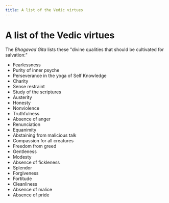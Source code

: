 ```yaml
---
title: A list of the Vedic virtues
---
```


# A list of the Vedic virtues

The _Bhagavad Gita_ lists these "divine qualities that should be cultivated for salvation:"

- Fearlessness
- Purity of inner psyche
- Perseverance in the yoga of Self Knowledge
- Charity
- Sense restraint
- Study of the scriptures
- Austerity
- Honesty
- Nonviolence
- Truthfulness
- Absence of anger
- Renunciation
- Equanimity
- Abstaining from malicious talk
- Compassion for all creatures
- Freedom from greed
- Gentleness
- Modesty
- Absence of fickleness
- Splendor
- Forgiveness
- Fortitude
- Cleanliness
- Absence of malice
- Absence of pride